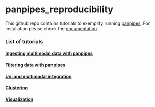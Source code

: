 # panpipes_reproducibility

This github repo contains tutorials to exemplify running [panpipes](https://github.com/DendrouLab/panpipes).
For installation please check the [documentation](https://github.com/DendrouLab/panpipes/blob/main/docs/install.md)


### List of tutorials

#### [Ingesting multimodal data with panpipes](https://github.com/DendrouLab/panpipes_reproducibility/blob/main/tutorials/Ingesting_data_with_panpipes.md) 
#### [Filtering data with panpipes](https://github.com/DendrouLab/panpipes_reproducibility/tree/main/tutorials/filtering_data/filtering_data_with_panpipes.md)
#### [Uni and multimodal integration]() 
#### [Clustering]()
#### [Visualization]()




